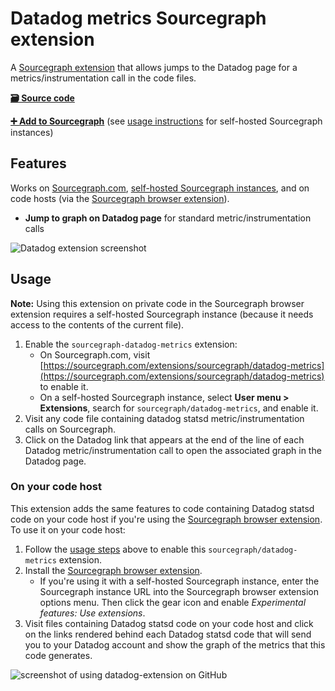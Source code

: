 # Datadog metrics Sourcegraph extension

A [Sourcegraph extension](https://docs.sourcegraph.com/extensions) that allows jumps to the Datadog page for a metrics/instrumentation call in the code files.

[**🗃️ Source code**](https://github.com/sourcegraph/sourcegraph-datadog-metrics)

[**➕ Add to Sourcegraph**](https://sourcegraph.com/extensions/sourcegraph/datadog-metrics) (see [usage instructions](#usage) for self-hosted Sourcegraph instances)

## Features

Works on [Sourcegraph.com](https://sourcegraph.com), [self-hosted Sourcegraph instances](https://docs.sourcegraph.com/#quickstart), and on code hosts (via the [Sourcegraph browser extension](https://docs.sourcegraph.com/integration/browser_extension)).

- **Jump to graph on Datadog page** for standard metric/instrumentation calls

![Datadog extension screenshot](https://d2ddoduugvun08.cloudfront.net/items/3m1V0510370x0Q1e2O2x/Image%202019-01-07%20at%203.07.23%20PM.png "Datadog extension example")

## Usage

**Note:** Using this extension on private code in the Sourcegraph browser extension requires a self-hosted Sourcegraph instance (because it needs access to the contents of the current file).

1. Enable the `sourcegraph-datadog-metrics` extension:
   - On Sourcegraph.com, visit [https://sourcegraph.com/extensions/sourcegraph/datadog-metrics](https://sourcegraph.com/extensions/sourcegraph/datadog-metrics) to enable it.
   - On a self-hosted Sourcegraph instance, select **User menu > Extensions**, search for `sourcegraph/datadog-metrics`, and enable it.
2. Visit any code file containing datadog statsd metric/instrumentation calls on Sourcegraph.
3. Click on the Datadog link that appears at the end of the line of each Datadog metric/instrumentation call to open the associated graph in the Datadog page.

### On your code host

This extension adds the same features to code containing Datadog statsd code on your code host if you're using the [Sourcegraph browser extension](https://docs.sourcegraph.com/integration/browser_extension). To use it on your code host:

1. Follow the [usage steps](#usage) above to enable this `sourcegraph/datadog-metrics` extension.
1. Install the [Sourcegraph browser extension](https://docs.sourcegraph.com/integration/browser_extension).
   - If you're using it with a self-hosted Sourcegraph instance, enter the Sourcegraph instance URL into the Sourcegraph browser extension options menu. Then click the gear icon and enable *Experimental features: Use extensions*.
1. Visit files containing Datadog statsd code on your code host and click on the links rendered behind each Datadog statsd code that will send you to your Datadog account and show the graph of the metrics that this code generates.

![screenshot of using datadog-extension on GitHub](https://d2ddoduugvun08.cloudfront.net/items/01153p453B2H0x020t1c/Image%202019-01-14%20at%2012.40.48%20AM.png?X-CloudApp-Visitor-Id=2879273)
